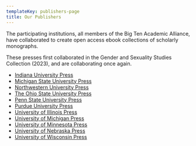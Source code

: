 ```yaml
---
templateKey: publishers-page
title: Our Publishers
---
```

The participating institutions, all members of the Big Ten Academic Alliance, have collaborated to create open access ebook collections of scholarly monographs. 

These presses first collaborated in the Gender and Sexuality Studies Collection (2023), and are collaborating once again.

* [Indiana University Press](https://iupress.org/)
* [Michigan State University Press](https://msupress.org/)
* [Northwestern University Press](https://nupress.northwestern.edu/)
* [The Ohio State University Press](https://ohiostatepress.org/)
* [Penn State University Press](https://www.psupress.org/)
* [Purdue University Press](https://www.press.purdue.edu/)
* [University of Illinois Press](https://www.press.uillinois.edu/)
* [University of Michigan Press](https://www.press.umich.edu/)
* [University of Minnesota Press](https://www.upress.umn.edu/)
* [University of Nebraska Press](https://www.nebraskapress.unl.edu/)
* [University of Wisconsin Press](https://uwpress.wisc.edu/)